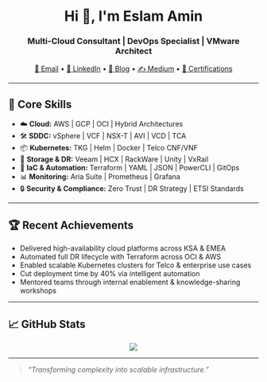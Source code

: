 <h1 align="center">Hi 👋, I'm Eslam Amin</h1>
<h3 align="center">Multi-Cloud Consultant | DevOps Specialist | VMware Architect</h3>

<p align="center">
  <a href="mailto:eslamabdelnaser9@gmail.com">📧 Email</a> •
  <a href="https://www.linkedin.com/in/eslam-amin-7a0079bb/">💼 LinkedIn</a> •
  <a href="https://cloudswifttech.wordpress.com">📝 Blog</a> •
  <a href="https://medium.com/@EslamAmin93">✍️ Medium</a> •
  <a href="https://www.credly.com/users/eslam-amin.6f847d18">📜 Certifications</a>
</p>

---

## 🔧 Core Skills

- ☁️ **Cloud:** AWS | GCP | OCI | Hybrid Architectures  
- 🛠 **SDDC:** vSphere | VCF | NSX-T | AVI | VCD | TCA  
- 📦 **Kubernetes:** TKG | Helm | Docker | Telco CNF/VNF  
- 💾 **Storage & DR:** Veeam | HCX | RackWare | Unity | VxRail  
- 📄 **IaC & Automation:** Terraform | YAML | JSON | PowerCLI | GitOps  
- 📊 **Monitoring:** Aria Suite | Prometheus | Grafana  
- 🔒 **Security & Compliance:** Zero Trust | DR Strategy | ETSI Standards  

---

## 🏆 Recent Achievements

- Delivered high-availability cloud platforms across KSA & EMEA  
- Automated full DR lifecycle with Terraform across OCI & AWS  
- Enabled scalable Kubernetes clusters for Telco & enterprise use cases  
- Cut deployment time by 40% via intelligent automation  
- Mentored teams through internal enablement & knowledge-sharing workshops  

---

## 📈 GitHub Stats

<p align="center">
  <img src="https://github-readme-stats.vercel.app/api?username=0100085&show_icons=true&theme=github_dark" />
</p>

---

> _“Transforming complexity into scalable infrastructure.”_

